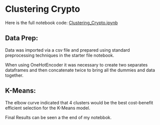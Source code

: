 # Clustering Crypto

Here is the full notebook code: [Clustering_Crypto.ipynb](https://github.com/pbonner4/Unit-13-Challenge/blob/master/Unit_13-Challenge/ClusteringCrypto/Clustering_Crypto.ipynb)

## Data Prep:

Data was imported via a csv file and prepared using standard preprocessing techniques in the starter file notebook.

When using OneHotEncoder it was necessary to create two separates dataframes and then concatenate twice to bring all the dummies and data together.

## K-Means:

The elbow curve indicated that 4 clusters would be the best cost-benefit efficient selection for the K-Means model.

Final Results can be seen a the end of my notebbok.
